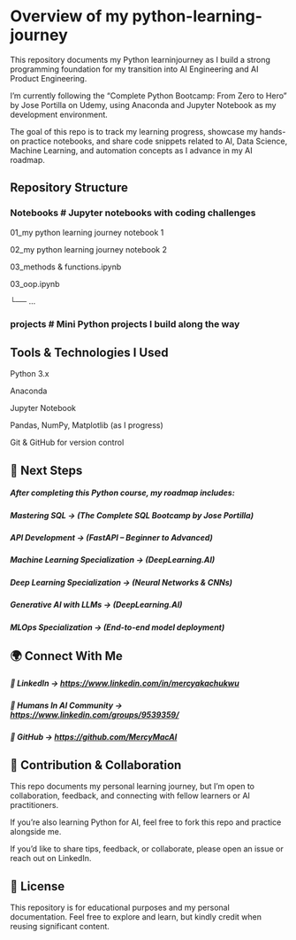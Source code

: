 # Overview of my python-learning-journey
This repository documents my Python learninjourney as I build a strong programming foundation for my transition into AI Engineering and AI Product Engineering.

I’m currently following the “Complete Python Bootcamp: From Zero to Hero” by Jose Portilla on Udemy, using Anaconda and Jupyter Notebook as my development environment.

The goal of this repo is to track my learning progress, showcase my hands-on practice notebooks, and share code snippets related to AI, Data Science, Machine Learning, and automation concepts as I advance in my AI roadmap.

## Repository Structure

### Notebooks # Jupyter notebooks with coding challenges  

01_my python learning journey notebook 1

02_my python learning journey notebook 2

03_methods & functions.ipynb

03_oop.ipynb

 └── ...

### projects               # Mini Python projects I build along the way


## Tools & Technologies I Used

Python 3.x

Anaconda

Jupyter Notebook

Pandas, NumPy, Matplotlib (as I progress)

Git & GitHub for version control


## 🚀 Next Steps

##### After completing this Python course, my roadmap includes:

##### Mastering SQL → (The Complete SQL Bootcamp by Jose Portilla)

##### API Development → (FastAPI – Beginner to Advanced)

##### Machine Learning Specialization → (DeepLearning.AI)

##### Deep Learning Specialization → (Neural Networks & CNNs)

##### Generative AI with LLMs → (DeepLearning.AI)

##### MLOps Specialization → (End-to-end model deployment)


## 🌍 Connect With Me

##### 💼 LinkedIn → https://www.linkedin.com/in/mercyakachukwu

##### 🧠 Humans In AI Community → https://www.linkedin.com/groups/9539359/

##### 🐙 GitHub → https://github.com/MercyMacAI

## 🤝 Contribution & Collaboration

This repo documents my personal learning journey, but I’m open to collaboration, feedback, and connecting with fellow learners or AI practitioners.

If you’re also learning Python for AI, feel free to fork this repo and practice alongside me.

If you’d like to share tips, feedback, or collaborate, please open an issue or reach out on LinkedIn.

## 📝 License

This repository is for educational purposes and my personal documentation.
Feel free to explore and learn, but kindly credit when reusing significant content.
